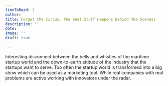 ```yaml
---
timeToRead: 2
author:
title: Forget the Circus, the Real Stuff Happens Behind the Scenes!
description: ''
date:
image: ''
draft: true

---
```

Interesting disconnect between the bells and whistles of the maritime startup world and the down-to-earth attitude of the industry that the startups want to serve. Too often the startup world is transformed into a big show which can be used as a marketing tool. While real companies with real problems are active working with innovators under the radar.
